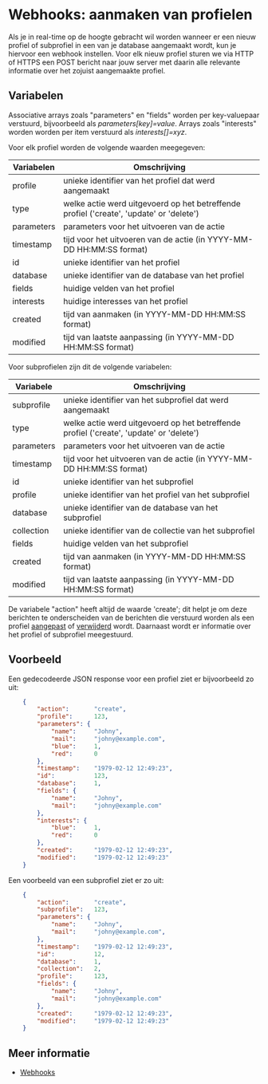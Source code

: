# Webhooks: aanmaken van profielen

Als je in real-time op de hoogte gebracht wil worden wanneer er een nieuw
profiel of subprofiel in een van je database aangemaakt wordt,
kun je hiervoor een webhook instellen.
Voor elk nieuw profiel sturen we via HTTP of HTTPS een POST bericht naar jouw
server met daarin alle relevante informatie over het zojuist aangemaakte profiel.

## Variabelen

Associative arrays zoals "parameters" en "fields" worden per key-valuepaar verstuurd,
bijvoorbeeld als *parameters[key]=value*.
Arrays zoals "interests" worden worden per item verstuurd als *interests[]=xyz*.

Voor elk profiel worden de volgende waarden meegegeven:

| Variabelen  | Omschrijving                                                                             |
|-------------|------------------------------------------------------------------------------------------|
| profile     | unieke identifier van het profiel dat werd aangemaakt                                    |
| type        | welke actie werd uitgevoerd op het betreffende profiel ('create', 'update' or 'delete')  |
| parameters  | parameters voor het uitvoeren van de actie                                               |
| timestamp   | tijd voor het uitvoeren van de actie (in YYYY-MM-DD HH:MM:SS format)                     |
| id          | unieke identifier van het profiel                                                        |
| database    | unieke identifier van de database van het profiel                                        |
| fields      | huidige velden van het profiel                                                           |
| interests   | huidige interesses van het profiel                                                       |
| created     | tijd van aanmaken (in YYYY-MM-DD HH:MM:SS format)                                        |
| modified    | tijd van laatste aanpassing (in YYYY-MM-DD HH:MM:SS format)                              |

Voor subprofielen zijn dit de volgende variabelen:

| Variabele   | Omschrijving                                                                            |
|-------------|-----------------------------------------------------------------------------------------|
| subprofile  | unieke identifier van het subprofiel dat werd aangemaakt                                |
| type        | welke actie werd uitgevoerd op het betreffende profiel ('create', 'update' or 'delete') |
| parameters  | parameters voor het uitvoeren van de actie                                              |
| timestamp   | tijd voor het uitvoeren van de actie (in YYYY-MM-DD HH:MM:SS format)                    |
| id          | unieke identifier van het subprofiel                                                    |
| profile     | unieke identifier van het profiel van het subprofiel                                    |
| database    | unieke identifier van de database van het subprofiel                                    |
| collection  | unieke identifier van de collectie van het subprofiel                                   |
| fields      | huidige velden van het subprofiel                                                       |
| created     | tijd van aanmaken (in YYYY-MM-DD HH:MM:SS format)                                       |
| modified    | tijd van laatste aanpassing (in YYYY-MM-DD HH:MM:SS format)                             |

De variabele "action" heeft altijd de waarde 'create'; dit helpt je om deze
berichten te onderscheiden van de berichten die verstuurd worden als een
profiel [aangepast](webhook-updates) of [verwijderd](webhook-deletes) wordt.
Daarnaast wordt er informatie over het profiel of subprofiel meegestuurd. 

## Voorbeeld

Een gedecodeerde JSON response voor een profiel ziet er bijvoorbeeld zo uit:

```json
    {
        "action":       "create",
        "profile":      123,
        "parameters": {
            "name":     "Johny",
            "mail":     "johny@example.com",
            "blue":     1,
            "red":      0
        },
        "timestamp":    "1979-02-12 12:49:23",
        "id":           123,
        "database":     1,
        "fields": {
            "name":     "Johny",
            "mail":     "johny@example.com"
        },
        "interests": {
            "blue":     1,
            "red":      0
        },
        "created":      "1979-02-12 12:49:23",
        "modified":     "1979-02-12 12:49:23"
    }
```
    
Een voorbeeld van een subprofiel ziet er zo uit:

```json
    {
        "action":       "create",
        "subprofile":   123,
        "parameters": {
            "name":     "Johny",
            "mail":     "johny@example.com",
        },
        "timestamp":    "1979-02-12 12:49:23",
        "id":           12,
        "database":     1,
        "collection":   2,
        "profile":      123,
        "fields": {
            "name":     "Johny",
            "mail":     "johny@example.com"
        },
        "created":      "1979-02-12 12:49:23",
        "modified":     "1979-02-12 12:49:23"
    }
```

## Meer informatie

* [Webhooks](./webhooks)

